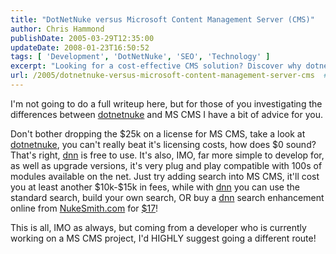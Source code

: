 ```yaml
---
title: "DotNetNuke versus Microsoft Content Management Server (CMS)"
author: Chris Hammond
publishDate: 2005-03-29T12:35:00
updateDate: 2008-01-23T16:50:52
tags: [ 'Development', 'DotNetNuke', 'SEO', 'Technology' ]
excerpt: "Looking for a cost-effective CMS solution? Discover why dotnetnuke is a smart choice over MS CMS with its free licensing and easy customization options."
url: /2005/dotnetnuke-versus-microsoft-content-management-server-cms  # Use the generated URL with year
---
```

<P>I'm not going to do a full writeup here, but for those of you investigating the differences between <a title="DotNetNuke.com" href="https://www.dotnetnuke.com/" target="_blank">dotnetnuke</a> and MS CMS I have a bit of advice for you.</P> <P>Don't bother dropping the $25k on a license for MS CMS, take a look at <a title="DotNetNuke.com" href="https://www.dotnetnuke.com/" target="_blank">dotnetnuke</a>, you can't really beat it's licensing costs, how does $0 sound? That's right, <a title="DotNetNuke.com" href="https://www.dotnetnuke.com" target="_blank">dnn</a> is free to use. It's also, IMO, far more simple to develop for, as well as upgrade versions, it's very plug and play compatible with 100s of modules available on the net. Just try adding search into MS CMS, it'll cost you at least another $10k-$15k in fees, while with <a title="DotNetNuke.com" href="https://www.dotnetnuke.com" target="_blank">dnn</a> you can use the standard search, build your own search, OR buy a <a title="DotNetNuke.com" href="https://www.dotnetnuke.com" target="_blank">dnn</a> search enhancement online from <A href="https://www.nukesmith.com/">NukeSmith.com</A> for <A href="https://www.snowcovered.com/snowcovered2/Default.aspx?tabid=166&amp;CatalogItemID=1476">$17</A>!</P> <P>This is all, IMO as always, but coming from a developer who is currently working on a MS CMS project, I'd HIGHLY suggest going a different route!</P>


